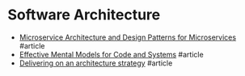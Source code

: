 # Software Architecture

- [Microservice Architecture and Design Patterns for Microservices](https://medium.com/@madhukaudantha/microservice-architecture-and-design-patterns-for-microservices-e0e5013fd58a) #article
- [Effective Mental Models for Code and Systems](https://copyconstruct.medium.com/effective-mental-models-for-code-and-systems-7c55918f1b3e) #article
- [Delivering on an architecture strategy](https://blog.thepete.net/blog/2019/12/09/delivering-on-an-architecture-strategy) #article
